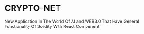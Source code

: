 # CRYPTO-NET
New Application In The World Of AI and WEB3.0 That Have General Functionality Of Solidity With React Compenent
